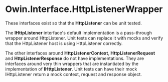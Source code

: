 ﻿# Owin.Interface.HttpListenerWrapper

These interfaces exist so that the **HttpListener** can be
unit tested.

The **IHttpListener** interface's default implementation is
a pass-through wrapper around HttpListener. Unit tests can
replace it with mocks and verify that the HttpListener host
is using HttpListener correctly.

The other interfaces around **HttpListenerContext**,
**HttpListenerRequest** and **HttpListenerResponse** do not
have implementations. They are interfaces around very thin
wrappers that are instantiated by the implementation of
**IHttpListener**. Unit tests can have their mock IHttpListener
return a mock context, request and response object.